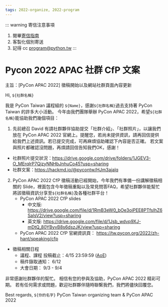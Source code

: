 ```yaml
---
tags: 2022-organize, 2022-program
---
```

:::    warning
寄信注意事項
1. 閱畢[寄信指南](https://hackmd.io/5a2QvF2zS5KeXizc84v_Zg?view)
2. 客製化個別寄送
3. 記得 cc program@python.tw
:::
# Pycon 2022 APAC 社群 CfP 文案
主旨：[PyCon APAC 2022] 徵稿開始以及網站社群頁面內容更新


Hi, `${社群名稱}`

我是 PyCon Taiwan 議程組的 `${Name}`，感謝`${社群名稱}`過去支持著 PyCon Taiwan 的許多大小活動。
今年由我們團隊舉辦 PyCon APAC 2022，希望`${社群名稱}`能協助我們幾個項目：

1. 先前總召 David 有請社群夥伴協助提交「社群介紹」、「社群照片」，以讓我們放在 PyCon APAC 2022 官網上。提醒您，若尚未提供資訊，請再回信提供給我們上述資訊。若已提交完成，可再麻煩協助確認下內容是否正確。
若文案與照片都確認沒問題，再煩請回信告知我們OK，感謝！
- 社群照片提交狀況：https://drive.google.com/drive/folders/1JGEV3-O_MErqlrP7QjzyNNHbJnhuCo45?usp=sharing
- 社群文案：https://hackmd.io/@pycontw/HJm3ajalq

2. PyCon APAC 2022 CfP 徵稿活動已經開始，今年我們有準備一份講解徵稿相關的 Slide，裡面包含今年徵稿重點以及常見問答FAQ，希望社群夥伴能幫忙將該徵稿資訊分享至`${社群名稱}`及各種社群平台！
    - PyCon APAC 2022 CfP slides
        - 中文版: https://drive.google.com/file/d/1RmB3eW0_bOe3oiPEE8PTfsIhZ6SalsV2/view?usp=sharing
        - 英文版: https://drive.google.com/file/d/1Jsb_wdvp9XJ-mDtQ_80YByvB8s6dszJK/view?usp=sharing
    - PyCon APAC 2022 CfP 官網資訊頁： https://tw.pycon.org/2022/zh-hant/speaking/cfp

- 徵稿相關日程
    - 議程、課程 投稿截止：4/15 23:59:59 ([AoE](https://www.timeanddate.com/worldclock/converter.html?iso=20220416T115900&p1=tz_aoe&p2=241&p3=1440))
    - 稿件錄取通知： 6/12 
    - 大會日期： 9/3 - 9/4 

非常感謝社群夥伴的幫忙。
相信有您的參與及協助，PyCon APAC 2022 精彩可期。
若有任何需求或問題，歡迎社群夥伴隨時聯繫我們，我們將儘快回覆您。

Best regards,
`${你的名字}`
PyCon Taiwan organizing team & PyCon APAC 2022
